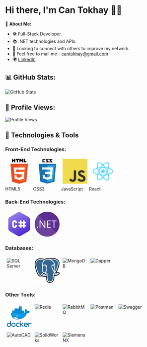 # Hi there, I'm Can Tokhay 👋🏼

🌟 **About Me:**
- 🛠️ Full-Stack Developer.
- 📚 .NET technologies and APIs.
- 🤝 Looking to connect with others to improve my network.
- 📧 Feel free to mail me - cantokhay@gmail.com
- 🌍 [LinkedIn](https://www.linkedin.com/in/cantokhay)

## 📊 GitHub Stats:
![GitHub Stats](https://github-readme-stats.vercel.app/api?username=cantokhay&show_icons=true&hide_title=true&count_private=true&theme=radical)

## 👀 Profile Views:
![Profile Views](https://komarev.com/ghpvc/?username=cantokhay)

## 🚀 Technologies & Tools

### Front-End Technologies:
<div style="display: flex; flex-wrap: wrap;">
    <div>
        <img src="https://raw.githubusercontent.com/github/explore/80688e429a7d4ef2fca1e82350fe8e3517d3494d/topics/html/html.png" alt="HTML5" width="80" style="margin: 5px;"/>
        <div>HTML5</div>
    </div>
    <div>
        <img src="https://raw.githubusercontent.com/github/explore/80688e429a7d4ef2fca1e82350fe8e3517d3494d/topics/css/css.png" alt="CSS3" width="80" style="margin: 5px;"/>
        <div>CSS3</div>
    </div><div>
        <img src="https://raw.githubusercontent.com/github/explore/80688e429a7d4ef2fca1e82350fe8e3517d3494d/topics/javascript/javascript.png" alt="JavaScript" width="80" style="margin: 5px;"/>
        <div>JavaScript</div>
    </div><div>
        <img src="https://raw.githubusercontent.com/github/explore/80688e429a7d4ef2fca1e82350fe8e3517d3494d/topics/react/react.png" alt="React" width="80" style="margin: 5px;"/>
        <div>React</div>
    </div>
</div>

### Back-End Technologies:
<div style="display: flex; flex-wrap: wrap;">
    <img src="https://raw.githubusercontent.com/github/explore/80688e429a7d4ef2fca1e82350fe8e3517d3494d/topics/csharp/csharp.png" alt="C#" width="80" style="margin: 5px;"/> 
    <img src="https://raw.githubusercontent.com/github/explore/80688e429a7d4ef2fca1e82350fe8e3517d3494d/topics/dotnet/dotnet.png" alt=".NET Core" width="80" style="margin: 5px;"/> 
</div>

### Databases:
<div style="display: flex; flex-wrap: wrap;">
    <img src="https://encrypted-tbn0.gstatic.com/images?q=tbn:ANd9GcRxRnhZ_ALrEpAJLICoKTgjtCnsOdKOPs6OGw&s" alt="SQL Server" width="80" style="margin: 5px;"/> 
    <img src="https://raw.githubusercontent.com/github/explore/80688e429a7d4ef2fca1e82350fe8e3517d3494d/topics/postgresql/postgresql.png" alt="PostgreSQL" width="80" style="margin: 5px;"/> 
    <img src="https://www.vectorlogo.zone/logos/mongodb/mongodb-icon.svg" alt="MongoDB" width="80" style="margin: 5px;"/>
    <img src="https://avatars.githubusercontent.com/u/83077457?s=200&v=4" alt="Dapper" width="80" style="margin: 5px;"/>
</div>

### Other Tools:
<div style="display: flex; flex-wrap: wrap;">
    <img src="https://raw.githubusercontent.com/github/explore/80688e429a7d4ef2fca1e82350fe8e3517d3494d/topics/docker/docker.png" alt="Docker" width="80" style="margin: 5px;"/> 
    <img src="https://cdn.icon-icons.com/icons2/2667/PNG/512/another_redis_desktop_manager_icon_161297.png" alt="Redis" width="80" style="margin: 5px;"/> 
    <img src="https://avatars.githubusercontent.com/u/96669?s=200&v=4" alt="RabbitMQ" width="80" style="margin: 5px;"/>
    <img src="https://www.vectorlogo.zone/logos/getpostman/getpostman-icon.svg" alt="Postman" width="80" style="margin: 5px;"/> 
    <img src="https://encrypted-tbn0.gstatic.com/images?q=tbn:ANd9GcR9GlozyrEsA25S68xqsWEgejZkSQPi2L7SBw&s" alt="Swagger" width="80" style="margin: 5px;"/> 
    <img src="https://w7.pngwing.com/pngs/840/605/png-transparent-letter-a-illustration-autocad-lt-computer-aided-design-drawing-autodesk-autocad-logo-angle-3d-computer-graphics-triangle-thumbnail.png" alt="AutoCAD" width="80" style="margin: 5px;"/> 
    <img src="https://e7.pngegg.com/pngimages/80/195/png-clipart-solidworks-computer-software-3d-computer-graphics-computer-aided-design-design-3d-computer-graphics-text-thumbnail.png" alt="SolidWorks" width="80" style="margin: 5px;"/> 
    <img src="https://upload.wikimedia.org/wikipedia/en/5/51/Siemens_NX_Logo.png" alt="Siemens NX" width="80" style="margin: 5px;"/> 
</div>
